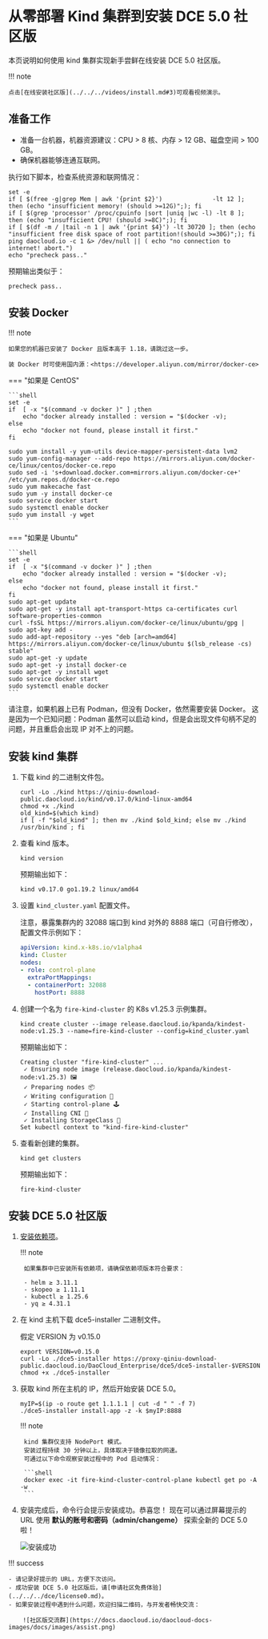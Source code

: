 # 从零部署 Kind 集群到安装 DCE 5.0 社区版

本页说明如何使用 kind 集群实现新手尝鲜在线安装 DCE 5.0 社区版。

!!! note

    点击[在线安装社区版](../../../videos/install.md#3)可观看视频演示。

## 准备工作

- 准备一台机器，机器资源建议：CPU > 8 核、内存 > 12 GB、磁盘空间 > 100 GB。
- 确保机器能够连通互联网。

执行如下脚本，检查系统资源和联网情况：

```shell
set -e
if [ $(free -g|grep Mem | awk '{print $2}')              -lt 12 ]; then (echo "insufficient memory! (should >=12G)";); fi
if [ $(grep 'processor' /proc/cpuinfo |sort |uniq |wc -l) -lt 8 ]; then (echo "insufficient CPU! (should >=8C)";); fi
if [ $(df -m / |tail -n 1 | awk '{print $4}') -lt 30720 ]; then (echo "insufficient free disk space of root partition!(should >=30G)";); fi
ping daocloud.io -c 1 &> /dev/null || ( echo "no connection to internet! abort.")
echo "precheck pass.."
```

预期输出类似于：

```none
precheck pass..
```

## 安装 Docker

!!! note

    如果您的机器已安装了 Docker 且版本高于 1.18，请跳过这一步。

    装 Docker 时可使用国内源：<https://developer.aliyun.com/mirror/docker-ce>

=== "如果是 CentOS"

    ```shell
    set -e
    if  [ -x "$(command -v docker )" ] ;then
        echo "docker already installed : version = "$(docker -v);
    else
        echo "docker not found, please install it first."
    fi
    
    sudo yum install -y yum-utils device-mapper-persistent-data lvm2
    sudo yum-config-manager --add-repo https://mirrors.aliyun.com/docker-ce/linux/centos/docker-ce.repo
    sudo sed -i 's+download.docker.com+mirrors.aliyun.com/docker-ce+' /etc/yum.repos.d/docker-ce.repo
    sudo yum makecache fast
    sudo yum -y install docker-ce
    sudo service docker start
    sudo systemctl enable docker
    sudo yum install -y wget
    ```

=== "如果是 Ubuntu"

    ```shell
    set -e
    if  [ -x "$(command -v docker )" ] ;then
        echo "docker already installed : version = "$(docker -v);
    else
        echo "docker not found, please install it first."
    fi
    sudo apt-get update
    sudo apt-get -y install apt-transport-https ca-certificates curl software-properties-common
    curl -fsSL https://mirrors.aliyun.com/docker-ce/linux/ubuntu/gpg | sudo apt-key add -
    sudo add-apt-repository --yes "deb [arch=amd64] https://mirrors.aliyun.com/docker-ce/linux/ubuntu $(lsb_release -cs) stable"
    sudo apt-get -y update
    sudo apt-get -y install docker-ce
    sudo apt-get -y install wget
    sudo service docker start
    sudo systemctl enable docker
    ```

请注意，如果机器上已有 Podman，但没有 Docker，依然需要安装 Docker。
这是因为一个已知问题：Podman 虽然可以启动 kind，但是会出现文件句柄不足的问题，并且重启会出现 IP 对不上的问题。

## 安装 kind 集群

1. 下载 kind 的二进制文件包。

    ```shell
    curl -Lo ./kind https://qiniu-download-public.daocloud.io/kind/v0.17.0/kind-linux-amd64
    chmod +x ./kind
    old_kind=$(which kind)
    if [ -f "$old_kind" ]; then mv ./kind $old_kind; else mv ./kind /usr/bin/kind ; fi
    ```

1. 查看 kind 版本。

    ```shell
    kind version
    ```

    预期输出如下：

    ```console
    kind v0.17.0 go1.19.2 linux/amd64
    ```

1. 设置 `kind_cluster.yaml` 配置文件。

    注意，暴露集群内的 32088 端口到 kind 对外的 8888 端口（可自行修改），配置文件示例如下：

    ```yaml title="kind_cluster.yaml"
    apiVersion: kind.x-k8s.io/v1alpha4
    kind: Cluster
    nodes:
    - role: control-plane
      extraPortMappings:
      - containerPort: 32088
        hostPort: 8888
    ```

1. 创建一个名为 `fire-kind-cluster` 的 K8s v1.25.3 示例集群。

    ```shell
    kind create cluster --image release.daocloud.io/kpanda/kindest-node:v1.25.3 --name=fire-kind-cluster --config=kind_cluster.yaml 
    ```

    预期输出如下：

    ```console
    Creating cluster "fire-kind-cluster" ...
     ✓ Ensuring node image (release.daocloud.io/kpanda/kindest-node:v1.25.3) 🖼 
     ✓ Preparing nodes 📦  
     ✓ Writing configuration 📜 
     ✓ Starting control-plane 🕹️ 
     ✓ Installing CNI 🔌 
     ✓ Installing StorageClass 💾 
    Set kubectl context to "kind-fire-kind-cluster"
    ```

1. 查看新创建的集群。

    ```shell
    kind get clusters
    ```

    预期输出如下：

    ```console
    fire-kind-cluster
    ```

## 安装 DCE 5.0 社区版

1. [安装依赖项](../../install-tools.md)。

    !!! note

        如果集群中已安装所有依赖项，请确保依赖项版本符合要求：
        
        - helm ≥ 3.11.1
        - skopeo ≥ 1.11.1
        - kubectl ≥ 1.25.6
        - yq ≥ 4.31.1

1. 在 kind 主机下载 dce5-installer 二进制文件。

    假定 VERSION 为 v0.15.0

    ```shell
    export VERSION=v0.15.0
    curl -Lo ./dce5-installer https://proxy-qiniu-download-public.daocloud.io/DaoCloud_Enterprise/dce5/dce5-installer-$VERSION
    chmod +x ./dce5-installer
    ```

1. 获取 kind 所在主机的 IP，然后开始安装 DCE 5.0。

    ```shell
    myIP=$(ip -o route get 1.1.1.1 | cut -d " " -f 7)
    ./dce5-installer install-app -z -k $myIP:8888
    ```

    !!! note

        kind 集群仅支持 NodePort 模式。
        安装过程持续 30 分钟以上，具体取决于镜像拉取的网速。
        可通过以下命令观察安装过程中的 Pod 启动情况：

        ```shell
        docker exec -it fire-kind-cluster-control-plane kubectl get po -A -w
        ```

1. 安装完成后，命令行会提示安装成功。恭喜您！
   现在可以通过屏幕提示的 URL 使用 **默认的账号和密码（admin/changeme）** 探索全新的 DCE 5.0 啦！

    ![安装成功](https://docs.daocloud.io/daocloud-docs-images/docs/install/images/success.png)

!!! success

    - 请记录好提示的 URL，方便下次访问。
    - 成功安装 DCE 5.0 社区版后，请[申请社区免费体验](../../../dce/license0.md)。
    - 如果安装过程中遇到什么问题，欢迎扫描二维码，与开发者畅快交流：
    
        ![社区版交流群](https://docs.daocloud.io/daocloud-docs-images/docs/images/assist.png)
